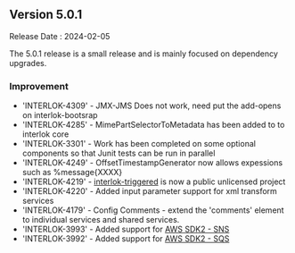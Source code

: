 ## Version 5.0.1 ##

Release Date : 2024-02-05

The 5.0.1 release is a small release and is mainly focused on dependency upgrades.

### Improvement

- 'INTERLOK-4309' - JMX-JMS Does not work, need put the add-opens on interlok-bootsrap
- 'INTERLOK-4285' - MimePartSelectorToMetadata has been added to to interlok core
- 'INTERLOK-3301' - Work has been completed on some optional components so that Junit tests can be run in parallel
- 'INTERLOK-4249' - OffsetTimestampGenerator now allows expessions such as %message{XXXX}
- 'INTERLOK-4219' - [interlok-triggered](https://github.com/adaptris/interlok-triggered) is now a public unlicensed project
- 'INTERLOK-4220' - Added input parameter support for xml transform services
- 'INTERLOK-4179' - Config Comments - extend the 'comments' element to individual services and shared services.
- 'INTERLOK-3993' - Added support for [AWS SDK2 - SNS](https://github.com/adaptris/interlok-aws/tree/develop/interlok-aws2-sns)
- 'INTERLOK-3992' - Added support for [AWS SDK2 - SQS](https://github.com/adaptris/interlok-aws/tree/develop/interlok-aws2-sqs)